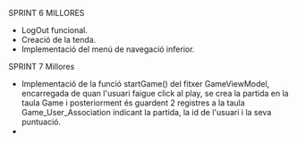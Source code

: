 SPRINT 6 MILLORES
- LogOut funcional.
- Creació de la tenda.
- Implementació del menú de navegació inferior.

SPRINT 7 Millores
- Implementació de la funció startGame() del fitxer GameViewModel, encarregada de quan l'usuari faigue click al play, se crea la partida en la taula Game i posteriorment és guardent 2 registres a la taula Game_User_Association indicant la partida, la id de l'usuari i la seva puntuació.
- 
